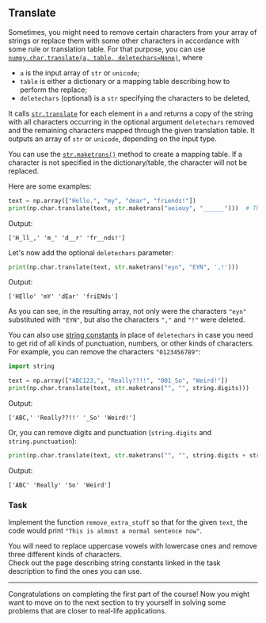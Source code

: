 ## Translate

Sometimes, you might need to remove certain characters from your array of strings or replace them with 
some other characters in accordance with some rule or translation table. For that purpose, you can use
[`numpy.char.translate(a, table, deletechars=None)`](https://numpy.org/doc/stable/reference/generated/numpy.char.translate.html), 
where 
- `a` is the input array of `str` or `unicode`; 
- `table` is either a dictionary or a mapping table describing how to perform the replace;
- `deletechars` (optional) is a `str` specifying the characters to be deleted,

It calls [`str.translate`](https://docs.python.org/dev/library/stdtypes.html#str.translate) for each element in `a` and
returns a copy of the string with all characters occurring in the optional argument `deletechars` 
removed and the remaining characters mapped through the given translation table.
It outputs an array of `str` or `unicode`, depending on the input type.

You can use the [`str.maketrans()`](https://docs.python.org/dev/library/stdtypes.html#str.maketrans) method to create a mapping table.
If a character is not specified in the dictionary/table, the character will not be replaced.

Here are some examples:

```python
text = np.array(["Hello,", "my", "dear", "friends!"])
print(np.char.translate(text, str.maketrans("aeiouy", "______")))  # The first two maketrans arguments must have equal length.
```
Output:
```text
['H_ll_,' 'm_' 'd__r' 'fr__nds!']
```
Let's now add the optional `deletechars` parameter:
```python
print(np.char.translate(text, str.maketrans("eyn", "EYN", ',!')))
```
Output:
```text
['HEllo' 'mY' 'dEar' 'friENds']
```
As you can see, in the resulting array, not only were the characters `"eyn"` substituted with `"EYN"`, but 
also the characters `","` and `"!"` were deleted.

You can also use [string constants](https://docs.python.org/dev/library/string.html?highlight=string%20punctuation#string-constants) in place of `deletechars` in case you need to get rid of
all kinds of punctuation, numbers, or other kinds of characters. For example, you can remove
the characters `"0123456789"`:

```python
import string

text = np.array(["ABC123,", "Really??!!", "001_So", "Weird!"])
print(np.char.translate(text, str.maketrans("", "", string.digits)))
```
Output:
```text
['ABC,' 'Really??!!' '_So' 'Weird!']
```
Or, you can remove digits and punctuation (`string.digits` and `string.punctuation`):
```python
print(np.char.translate(text, str.maketrans("", "", string.digits + string.punctuation)))
```
Output:
```text
['ABC' 'Really' 'So' 'Weird']
```

### Task

Implement the function `remove_extra_stuff` so that for the given `text`, the code
would print `"This is almost a normal sentence now"`.

<div class="hint">You will need to replace uppercase vowels with lowercase ones and remove three different kinds
of characters.</div>

<div class="hint">Check out the page describing string constants linked in the
task description to find the ones you can use.</div>

--------------------------------------------------------------------------------

Congratulations on completing the first part of the course! Now you might want 
to move on to the next section to try yourself in solving some problems that are closer to real-life applications.